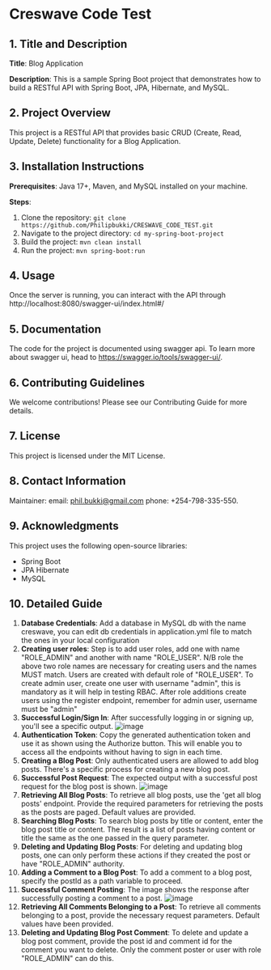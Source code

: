 # Creswave Code Test

## 1. Title and Description
**Title**: Blog Application

**Description**: This is a sample Spring Boot project that demonstrates how to build a RESTful API with Spring Boot, JPA, Hibernate, and MySQL.

## 2. Project Overview
This project is a RESTful API that provides basic CRUD (Create, Read, Update, Delete) functionality for a Blog Application.

## 3. Installation Instructions
**Prerequisites**: Java 17+, Maven, and MySQL installed on your machine.

**Steps**:
1. Clone the repository: `git clone https://github.com/Philipbukki/CRESWAVE_CODE_TEST.git`
2. Navigate to the project directory: `cd my-spring-boot-project`
3. Build the project: `mvn clean install`
4. Run the project: `mvn spring-boot:run`

## 4. Usage
Once the server is running, you can interact with the API through http://localhost:8080/swagger-ui/index.html#/
## 5. Documentation
The code for the project is documented using swagger api. To learn more about swagger ui, head to https://swagger.io/tools/swagger-ui/.

## 6. Contributing Guidelines
We welcome contributions! Please see our Contributing Guide for more details.

## 7. License
This project is licensed under the MIT License.

## 8. Contact Information
Maintainer: email: phil.bukki@gmail.com phone: +254-798-335-550.

## 9. Acknowledgments
This project uses the following open-source libraries:
- Spring Boot
- JPA Hibernate
- MySQL

## 10. Detailed Guide
1. **Database Credentials**: Add a database in MySQL db with the name creswave, you can edit db credentials in application.yml file to match the ones in your local configuration
1. **Creating user roles**:
Step is to add user roles, add one with name "ROLE_ADMIN" and another with name "ROLE_USER". N/B role the above two role names are necessary for creating users and the names MUST match. Users are created with default role of "ROLE_USER". To create admin user, create one user with username "admin", this is mandatory as it will help in testing RBAC. After role additions create users using the register endpoint, remember for admin user, username must be "admin" 
1. **Successful Login/Sign In**: After successfully logging in or signing up, you'll see a specific output.
   ![image](https://github.com/Philipbukki/CRESWAVE_CODE_TEST/assets/43266759/877e2a90-03a4-40f3-97cb-f4b92d1680f0)
3. **Authentication Token**: Copy the generated authentication token and use it as shown using the Authorize button. This will enable you to access all the endpoints without having to sign in each time.
4. **Creating a Blog Post**: Only authenticated users are allowed to add blog posts. There's a specific process for creating a new blog post.
5. **Successful Post Request**: The expected output with a successful post request for the blog post is shown.
   ![image](https://github.com/Philipbukki/CRESWAVE_CODE_TEST/assets/43266759/668a4c50-0b43-4a7c-9480-52c3496f0f43)
7. **Retrieving All Blog Posts**: To retrieve all blog posts, use the 'get all blog posts' endpoint. Provide the required parameters for retrieving the posts as the posts are paged. Default values are provided.
8. **Searching Blog Posts**: To search blog posts by title or content, enter the blog post title or content. The result is a list of posts having content or title the same as the one passed in the query parameter.
9. **Deleting and Updating Blog Posts**: For deleting and updating blog posts, one can only perform these actions if they created the post or have "ROLE_ADMIN" authority.
10. **Adding a Comment to a Blog Post**: To add a comment to a blog post, specify the postId as a path variable to proceed.
11. **Successful Comment Posting**: The image shows the response after successfully posting a comment to a post.
    ![image](https://github.com/Philipbukki/CRESWAVE_CODE_TEST/assets/43266759/cab64be4-d201-4101-a412-15dcd40fd466)
13. **Retrieving All Comments Belonging to a Post**: To retrieve all comments belonging to a post, provide the necessary request parameters. Default values have been provided.
14. **Deleting and Updating Blog Post Comment**: To delete and update a blog post comment, provide the post id and comment id for the comment you want to delete. Only the comment poster or user with role "ROLE_ADMIN" can do this.

